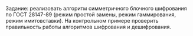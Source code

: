 Задание: реализовать алгоритм симметричного блочного шифрования по ГОСТ 28147-89 (режим простой замены, режим гаммирования, режим имитовставки).
На контрольном примере проверить правильность работы алгоритмов шифрования и дешифрования.
